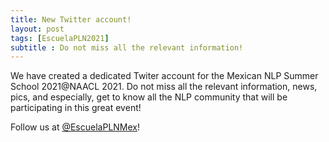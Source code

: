 ```yaml
---
title: New Twitter account!
layout: post
tags: [EscuelaPLN2021]
subtitle : Do not miss all the relevant information!
---
```


We have created a dedicated Twiter account for the Mexican NLP Summer School 2021@NAACL 2021.
Do not miss all the relevant information, news, pics, and especially, get to know all the NLP community that will be participating in this great event!

Follow us at [@EscuelaPLNMex](https://twitter.com/EscuelaPLNmex)!

